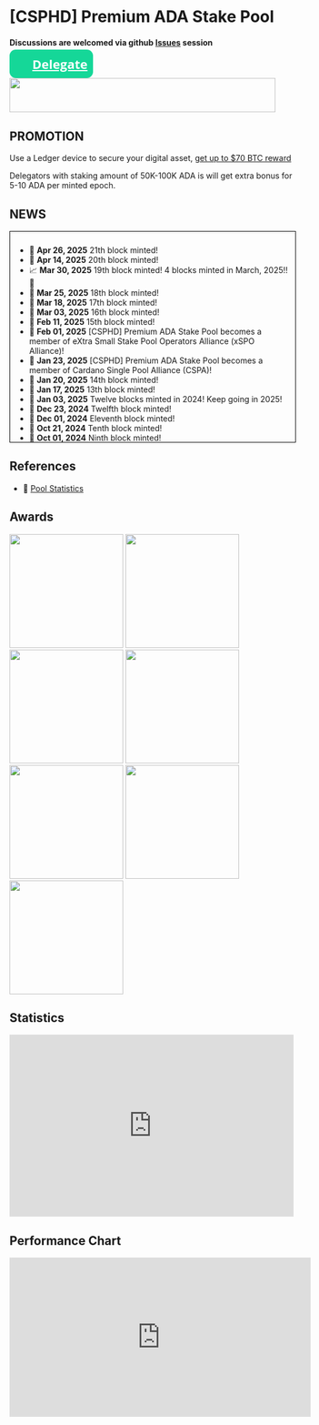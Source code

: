# [CSPHD] Premium ADA Stake Pool

#### Discussions are welcomed via github [Issues](https://github.com/Calmepro777/Calmepro777.github.io/issues) session

<a target="_blank" href="https://cexplorer.io/pool/pool1fcgm2ae0j3rmvghwa2064rfxcvugwa2qt89cc4jwtj0ecgh8na8/delegate#instant" style="padding:10px;padding-left:20px;border-radius:11px; font: normal bold 22px/1 'Open Sans', sans-serif; color:white;text-align: center;background:url('https://img.cexplorer.io/s/ada.svg') no-repeat #15d798 10px;padding-left:40px"> Delegate</a>

<a href="https://shop.ledger.com/pages/ledger-nano-s-plus/?r=9f279d8da2e1"><img width=468 height=60 src="https://affiliate.ledger.com/image/468/60/Default"></a>

## PROMOTION
Use a Ledger device to secure your digital asset, [get up to $70 BTC reward](https://shop.ledger.com/?r=9f279d8da2e1)

Delegators with staking amount of 50K-100K ADA is will get extra bonus for 5-10 ADA per minted epoch.

## NEWS

<div style="max-height: 350px; overflow-y: auto; border: 1px solid black; padding: 10px;">

<ul>
  <li>📢 <strong>Apr 26, 2025</strong> 21th block minted!</li>
  <li>📢 <strong>Apr 14, 2025</strong> 20th block minted!</li>
  <li>📈 <strong>Mar 30, 2025</strong> 19th block minted! 4 blocks minted in March, 2025!!🥳</li>
  <li>📢 <strong>Mar 25, 2025</strong> 18th block minted!</li>
  <li>📢 <strong>Mar 18, 2025</strong> 17th block minted!</li>
  <li>📢 <strong>Mar 03, 2025</strong> 16th block minted!</li>
  <li>📢 <strong>Feb 11, 2025</strong> 15th block minted!</li>
  <li>🥳 <strong>Feb 01, 2025</strong> [CSPHD] Premium ADA Stake Pool becomes a member of eXtra Small Stake Pool Operators Alliance (xSPO Alliance)!</li>
  <li>🥳 <strong>Jan 23, 2025</strong> [CSPHD] Premium ADA Stake Pool becomes a member of Cardano Single Pool Alliance (CSPA)!</li>
  <li>📢 <strong>Jan 20, 2025</strong> 14th block minted!</li>
  <li>📢 <strong>Jan 17, 2025</strong> 13th block minted!</li>
  <li>🥳 <strong>Jan 03, 2025</strong> Twelve blocks minted in 2024! Keep going in 2025!</li>
  <li>📢 <strong>Dec 23, 2024</strong> Twelfth block minted!</li>
  <li>📢 <strong>Dec 01, 2024</strong> Eleventh block minted!</li>
  <li>📢 <strong>Oct 21, 2024</strong> Tenth block minted!</li>
  <li>📢 <strong>Oct 01, 2024</strong> Ninth block minted!</li>
  <li>📢 <strong>Aug 22, 2024</strong> Eighth block minted!</li>
  <li>📢 <strong>Aug 16, 2024</strong> Seventh block minted!</li>
  <li>🚀 <strong>Aug 02, 2024</strong> Two blocks minted in one epoch for the first time! At epoch 500!</li>
  <li>📢 <strong>Jul 10, 2024</strong> Forth block minted, the first block minted by the pool in voltair era!</li>
  <li>📢 <strong>Jul 07, 2024</strong> Third block minted!</li>
  <li>📢 <strong>Jun 26, 2024</strong> Additional relay node alive!</li>
  <li>📢 <strong>May 04, 2024</strong> [CSPHD] Premium ADA Stake Pool reaches 100k stake!</li>
  <li>📢 <strong>Apr 19, 2024</strong> Second block minted!</li>
  <li>📢 <strong>Apr 07, 2024</strong> First block minted!</li>
  <li>🚀 <strong>Jan 15, 2024</strong> [CSPHD] Premium ADA Stake Pool is active now!</li>
  <li>🚀 <strong>Jan 13, 2024</strong> [CSPHD] Premium ADA Stake Pool online!</li>
</ul>

</div>

## References

* 🧲 [Pool Statistics](https://cexplorer.io/pool/pool1fcgm2ae0j3rmvghwa2064rfxcvugwa2qt89cc4jwtj0ecgh8na8/rewards#data)


## Awards
<a href="https://cexplorer.io/" target="_blank"><img width="200" class="img-fluid" src="https://js.cexplorer.io/img/award/a9a26f49ef308ca450daa6f1e1533f.png" alt=""></a>
<a href="https://cexplorer.io/" target="_blank"><img width="200" class="img-fluid" src="https://js.cexplorer.io/img/award/534025f40c4e1e0f1a8077da96e5ae.png" alt=""></a>
<a href="https://cexplorer.io/" target="_blank"><img width="200" class="img-fluid" src="https://js.cexplorer.io/img/award/2a6512d11e6119d41df7a0f88f9dcb.png" alt=""></a>
<a href="https://cexplorer.io/" target="_blank"><img width="200" class="img-fluid" src="https://js.cexplorer.io/img/award/bc9f4a578d79564068806beb43f8b1.png" alt=""></a>
<a href="https://cexplorer.io/" target="_blank"><img width="200" class="img-fluid" src="https://js.cexplorer.io/img/award/03c4720ab5b11a8eef758f125e93be.png" alt=""></a>
<a href="https://cexplorer.io/" target="_blank"><img width="200" class="img-fluid" src="https://js.cexplorer.io/img/award/f116370440961a1fd3eedf48c11102.png" alt=""></a>
<a href="https://cexplorer.io/" target="_blank"><img width="200" class="img-fluid" src="https://js.cexplorer.io/img/award/f93fe1a631b3a03cd90dfcf1d083f9.png" alt=""></a>

## Statistics
<iframe width="500" height="320" frameborder="0" src="https://img.cexplorer.io/w/widget.html?pool=pool1fcgm2ae0j3rmvghwa2064rfxcvugwa2qt89cc4jwtj0ecgh8na8&theme=light"><a href="https://cexplorer.io/pool/pool1fcgm2ae0j3rmvghwa2064rfxcvugwa2qt89cc4jwtj0ecgh8na8">pool detail on cexplorer.io</a></iframe>

## Performance Chart
<iframe width="530" height="280" frameborder="0" src="https://img.cexplorer.io/w/widget-graph.html?pool=pool1fcgm2ae0j3rmvghwa2064rfxcvugwa2qt89cc4jwtj0ecgh8na8&theme=light"><a href="https://cexplorer.io/pool/pool1fcgm2ae0j3rmvghwa2064rfxcvugwa2qt89cc4jwtj0ecgh8na8">pool detail on cexplorer.io</a></iframe>
